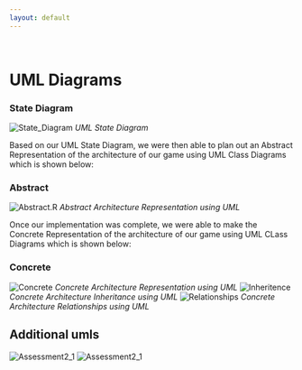 ```yaml
---
layout: default
---
```

‍‍
# UML Diagrams

### State Diagram
![State_Diagram](/media/State_Diagram_4.png)
*UML State Diagram*

Based on our UML State Diagram, we were then able to plan out an Abstract Representation of the architecture of our game using UML Class Diagrams which is shown below: 

### Abstract ###
![Abstract.R](/media/Abstract%20Architecture.png)
*Abstract Architecture Representation using UML*

Once our implementation was complete, we were able to make the Concrete Representation of the architecture of our game using UML CLass Diagrams which is shown below:

### Concrete ###
![Concrete](/media/concrete.png)
*Concrete Architecture Representation using UML*
![Inheritence](/media/inheritence.png)
*Concrete Architecture Inheritance using UML*
![Relationships](/media/relationships.png)
*Concrete Architecture Relationships using UML*


## Additional umls

![Assessment2_1](/media/assess2_1.png)
![Assessment2_1](/media/assess2_2.png)
